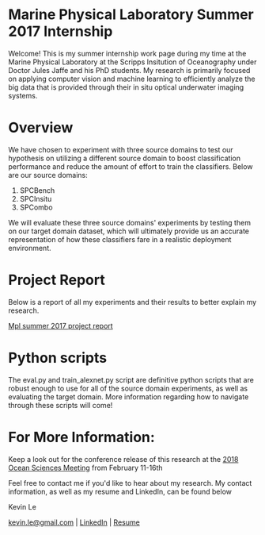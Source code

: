 # Marine Physical Laboratory Summer 2017 Internship
Welcome! This is my summer internship work page during my time at the Marine Physical Laboratory at the Scripps Insitution of Oceanography under Doctor Jules Jaffe and his PhD students. My research is primarily focused on applying computer vision and machine learning to efficiently analyze the big data that is provided through their in situ optical underwater imaging systems.

# Overview
We have chosen to experiment with three source domains to test our hypothesis on utilizing a different source domain to boost classification performance and reduce the amount of effort to train the classifiers. Below are our source domains:

1. SPCBench
2. SPCInsitu
3. SPCombo

We will evaluate these three source domains' experiments by testing them on our target domain dataset, which will ultimately provide us an accurate representation of how these classifiers fare in a realistic deployment environment.

# Project Report
Below is a report of all my experiments and their results to better explain my research.

<a href="//www.slideshare.net/secret/rzG5BiAbYDVLl" title="Mpl summer 2017 project report" target="_blank">Mpl summer 2017 project report</a> 

# Python scripts
The eval.py and train_alexnet.py script are definitive python scripts that are robust enough to use for all of the source domain experiments, as well as evaluating the target domain. More information regarding how to navigate through these scripts will come!

# For More Information:
Keep a look out for the conference release of this research at the  <a href="https://agu.confex.com/agu/os18/preliminaryview.cgi/Paper324027.html" title="2018 Ocean Sciences Meeting" target ="_blank">2018 Ocean Sciences Meeting</a> from February 11-16th


Feel free to contact me if you'd like to hear about my research. My contact information, as well as my resume and LinkedIn, can be found below

Kevin Le

kevin.le@gmail.com | <a href="https://www.linkedin.com/in/ktl014/" title="LinkedIn" target="_blank">LinkedIn</a> | <a href="https://docs.google.com/document/d/e/2PACX-1vSVOGU_fSBwC_LA0aIk_hu0jSubA6_y1tN6tKqEoI8LLcq4JIQEPSOwO-jur-6zsoph5L27kCZr0hQ5/pub" title="Resume" target="_blank">Resume</a>

